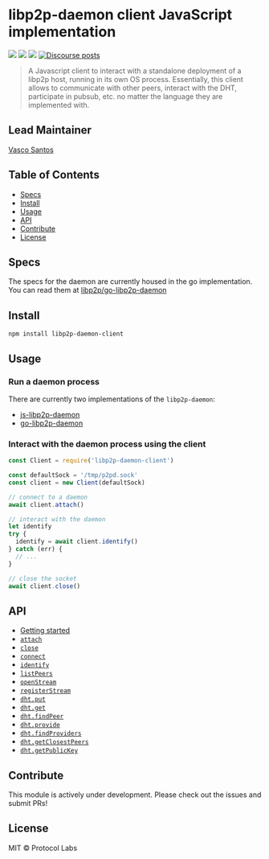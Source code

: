 libp2p-daemon client JavaScript implementation
======

[![](https://img.shields.io/badge/made%20by-Protocol%20Labs-blue.svg?style=flat-square)](https://protocol.ai/)
[![](https://img.shields.io/badge/project-libp2p-yellow.svg?style=flat-square)](http://libp2p.io/)
[![](https://img.shields.io/badge/freenode-%23ipfs-blue.svg?style=flat-square)](http://webchat.freenode.net/?channels=%23libp2p)
[![Discourse posts](https://img.shields.io/discourse/https/discuss.libp2p.io/posts.svg)](https://discuss.libp2p.io)

> A Javascript client to interact with a standalone deployment of a libp2p host, running in its own OS process. Essentially, this client allows to communicate with other peers, interact with the DHT, participate in pubsub, etc. no matter the language they are implemented with.

## Lead Maintainer

[Vasco Santos](https://github.com/vasco-santos)

## Table of Contents

* [Specs](#specs)
* [Install](#install)
* [Usage](#usage)
* [API](#api)
* [Contribute](#contribute)
* [License](#license)

## Specs

The specs for the daemon are currently housed in the go implementation. You can read them at [libp2p/go-libp2p-daemon](https://github.com/libp2p/go-libp2p-daemon/blob/master/specs/README.md)

## Install

`npm install libp2p-daemon-client`

## Usage

### Run a daemon process

There are currently two implementations of the `libp2p-daemon`:

- [js-libp2p-daemon](https://github.com/libp2p/js-libp2p-daemon)
- [go-libp2p-daemon](https://github.com/libp2p/go-libp2p-daemon)

### Interact with the daemon process using the client

```js
const Client = require('libp2p-daemon-client')

const defaultSock = '/tmp/p2pd.sock'
const client = new Client(defaultSock)

// connect to a daemon
await client.attach()

// interact with the daemon
let identify
try {
  identify = await client.identify()
} catch (err) {
  // ...
}

// close the socket
await client.close()
```

## API

* [Getting started](API.md#getting-started)
* [`attach`](API.md#attach)
* [`close`](API.md#close)
* [`connect`](API.md#connect)
* [`identify`](API.md#identify)
* [`listPeers`](API.md#listPeers)
* [`openStream`](API.md#openStream)
* [`registerStream`](API.md#registerStream)
* [`dht.put`](API.md#dht.put)
* [`dht.get`](API.md#dht.get)
* [`dht.findPeer`](API.md#dht.findPeer)
* [`dht.provide`](API.md#dht.provide)
* [`dht.findProviders`](API.md#dht.findProviders)
* [`dht.getClosestPeers`](API.md#dht.getClosestPeers)
* [`dht.getPublicKey`](API.md#dht.getPublicKey)

## Contribute

This module is actively under development. Please check out the issues and submit PRs!

## License

MIT © Protocol Labs